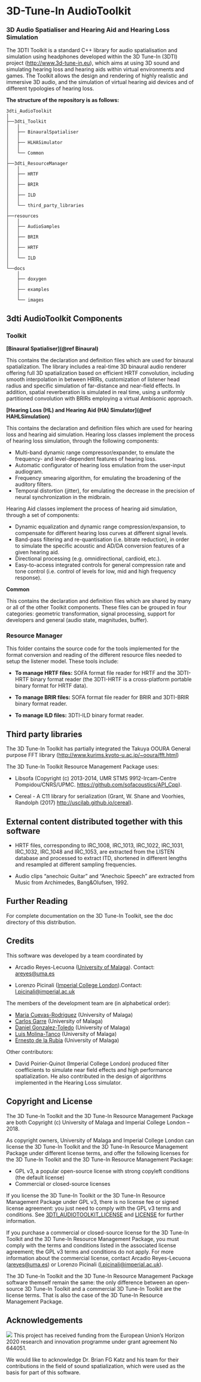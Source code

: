 ﻿# 3D-Tune-In AudioToolkit

### 3D Audio Spatialiser and Hearing Aid and Hearing Loss Simulation

The 3DTI Toolkit is a standard C++ library for audio spatialisation and simulation using  headphones developed within the 3D Tune-In (3DTI) project (http://www.3d-tune-in.eu), which aims at using 3D sound and simulating hearing loss and hearing aids within virtual environments and games. The Toolkit allows the design and rendering of highly realistic and immersive 3D audio, and the simulation of virtual hearing aid devices and of different typologies of hearing loss.

**The structure of the repository is as follows:**
```
3dti_AudioToolkit
│
├──3dti_Toolkit
│   │
│   ├── BinauralSpatialiser
│   │
│   ├── HLHASimulator
│   │
│   └── Common
│   
├──3dti_ResourceManager
│   │
│   ├── HRTF
│   │
│   ├── BRIR
│   │
│   ├── ILD
│   │
│   └── third_party_libraries
│
├──resources
│   │
│   ├── AudioSamples
│   │
│   ├── BRIR
│   │
│   ├── HRTF
│   │
│   └── ILD
│   
└──docs
    │
    ├── doxygen
    │
    ├── examples
    │
    └── images
```

## 3dti AudioToolkit Components

### Toolkit
**[Binaural Spatialiser](@ref Binaural)**

This contains the declaration and definition files which are used for binaural spatialization. The library includes a real-time 3D binaural audio renderer offering full 3D spatialization based on efficient HRTF convolution, including smooth interpolation in between HRIRs, customization of listener head radius and specific simulation of far-distance and near-field effects. In addition, spatial reverberation is simulated in real time, using a uniformly partitioned convolution with BRIRs employing a virtual Ambisonic approach.

**[Hearing Loss (HL) and Hearing Aid (HA) Simulator](@ref HAHLSimulation)**

This contains the declaration and definition files which are used for hearing loss and hearing aid simulation. Hearing loss classes implement the process of hearing loss simulation, through the following components:  

* Multi-band dynamic range compressor/expander, to emulate the frequency- and level-dependent features of hearing loss.
* Automatic configurator of hearing loss emulation from the user-input audiogram.
* Frequency smearing algorithm, for emulating the broadening of the auditory filters.
* Temporal distortion (jitter), for emulating the decrease in the precision of neural synchronization in the midbrain.

Hearing Aid classes implement the process of hearing aid simulation, through a set of components:
* Dynamic equalization and dynamic range compression/expansion, to compensate for different hearing loss curves at different signal levels.
* Band-pass filtering and re-quantisation (i.e. bitrate reduction), in order to simulate the specific acoustic and AD/DA conversion features of a given hearing aid.
* Directional processing (e.g. omnidirectional, cardioid, etc.).
* Easy-to-access integrated controls for general compression rate and tone control (i.e. control of levels for low, mid and high frequency response).

**Common**

This contains the declaration and definition files which are shared by many or all of the other Toolkit components. These files can be grouped in four categories: geometric transformation, signal processing, support for developers and general (audio state, magnitudes, buffer).

### Resource Manager
This folder contains the source code for the tools implemented for the format conversion and reading of the different resource files needed to setup the listener model. These tools include:

- **To manage HRTF files:** SOFA format file reader for HRTF and the 3DTI-HRTF binary format reader (the 3DTI-HRTF is a  cross-platform portable binary format for HRTF data).

- **To manage BRIR files:** SOFA format file reader for BRIR and 3DTI-BRIR binary format reader.

- **To manage ILD files:** 3DTI-ILD binary format reader.


## Third party libraries

The 3D Tune-In Toolkit has partially integrated the Takuya OOURA General purpose FFT library (http://www.kurims.kyoto-u.ac.jp/~ooura/fft.html)  

The 3D Tune-In Toolkit Resource Management Package uses: 
* Libsofa (Copyright (c) 2013-2014, UMR STMS 9912-Ircam-Centre Pompidou/CNRS/UPMC. https://github.com/sofacoustics/API_Cpp). 

* Cereal - A C11 library for serialization (Grant, W. Shane and Voorhies, Randolph (2017) http://uscilab.github.io/cereal).  


## External content distributed together with this software 

*	HRTF files, corresponding to IRC_1008, IRC_1013, IRC_1022, IRC_1031, IRC_1032, IRC_1048 and IRC_1053, are extracted from the LISTEN database and processed to extract ITD, shortened in different lengths and resampled at different sampling frequencies. 

*	Audio clips “anechoic Guitar” and “Anechoic Speech” are extracted from Music from Archimedes, Bang&Olufsen, 1992. 


## Further Reading

For complete documentation on the 3D Tune-In Toolkit, see the doc directory of this distribution.

## Credits

This software was developed by a team coordinated by 

-	Arcadio Reyes-Lecuona ([University of Malaga](https://www.uma.es/)). Contact: <areyes@uma.es>
 
-	Lorenzo Picinali ([Imperial College London](https://www.imperial.ac.uk/)).Contact: <l.picinali@imperial.ac.uk>

The members of the development team are (in alphabetical order):
- [Maria Cuevas-Rodriguez](https://github.com/mariacuevas) (University of Malaga)
- [Carlos Garre](https://github.com/carlosgarre) (University of Malaga)
- [Daniel Gonzalez-Toledo](https://github.com/dgonzalezt) (University of Malaga)
- [Luis Molina-Tanco](https://github.com/lmtanco) (University of Malaga)
- [Ernesto de la Rubia](https://github.com/ernestodelarubia) (University of Malaga)

Other contributors:
- David Poirier-Quinot (Imperial College London) produced filter coefficients to simulate near field effects and high performance spatialization. He also contributed in the design of algorithms implemented in the Hearing Loss simulator.

## Copyright and License

The 3D Tune-In Toolkit and the 3D Tune-In Resource Management Package are both Copyright (c) University of Malaga and Imperial College London – 2018.

As copyright owners, University of Malaga and Imperial College London can license the 3D Tune-In Toolkit and the 3D Tune-In Resource Management Package under different license terms, and offer the following licenses for the 3D Tune-In Toolkit and the 3D Tune-In Resource Management Package:

- GPL v3, a popular open-source license with strong copyleft conditions (the default license)
- Commercial or closed-source licenses

If you license the 3D Tune-In Toolkit or the 3D Tune-In Resource Management Package under GPL v3, there is no license fee or signed license agreement: you just need to comply with the GPL v3 terms and conditions. See [3DTI_AUDIOTOOLKIT_LICENSE](3DTI_AUDIOTOOLKIT_LICENSE.html) and [LICENSE](LICENSE.html) for further information.

If you purchase a commercial or closed-source license for the 3D Tune-In Toolkit and the 3D Tune-In Resource Management Package, you must comply with the terms and conditions listed in the associated license agreement; the GPL v3 terms and conditions do not apply. For more information about the commercial license, contact Arcadio Reyes-Lecuona (<areyes@uma.es>) or Lorenzo Picinali (<l.picinali@imperial.ac.uk>).

The 3D Tune-In Toolkit and the 3D Tune-In Resource Management Package software themself remain the same: the only difference between an open-source 3D Tune-In Toolkit and a commercial 3D Tune-In Toolkit are the license terms. That is also the case of the 3D Tune-In Resource Management Package.

## Acknowledgements 

![](EU_Flag.png) This project has received funding from the European Union’s Horizon 2020 research and innovation programme under grant agreement No 644051. 

We would like to acknowledge Dr. Brian FG Katz and his team for their contributions in the field of sound spatialization, which were used as the basis for part of this software.
